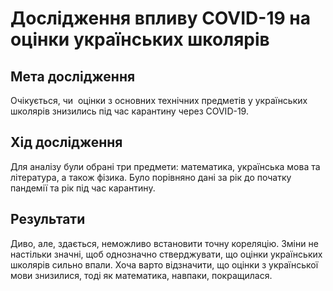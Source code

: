 # Дослідження впливу COVID-19 на оцінки українських школярів

## Мета дослідження
Очікується, чи  оцінки з основних технічних предметів у українських школярів знизились під час карантину через COVID-19.

## Хід дослідження
Для аналізу були обрані три предмети: математика, українська мова та література, а також фізика. Було порівняно дані за рік до початку пандемії та рік під час карантину.

## Результати
Диво, але, здається, неможливо встановити точну кореляцію. Зміни не настільки значні, щоб однозначно стверджувати, що оцінки українських школярів сильно впали. Хоча варто відзначити, що оцінки з української мови знизилися, тоді як математика, навпаки, покращилася.